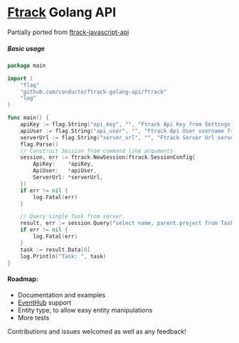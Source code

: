 # [Ftrack](https://www.ftrack.com) Golang API

Partially ported from [ftrack-javascript-api](https://bitbucket.org/ftrack/ftrack-javascript-api)

##### Basic usage
```go
package main

import (
	"flag"
	"github.com/conducte/ftrack-golang-api/ftrack"
	"log"
)

func main() {
	apiKey := flag.String("api_key", "", "Ftrack Api Key from Settings -> Api Keys")
	apiUser := flag.String("api_user", "", "Ftrack Api User username from enabled user")
	serverUrl := flag.String("server_url", "", "Ftrack Server Url server url eg https://ftrack.com")
    flag.Parse()
	// Construct Session from command line arguments 
	session, err := ftrack.NewSession(ftrack.SessionConfig{
		ApiKey:    *apiKey,
		ApiUser:   *apiUser,
		ServerUrl: *serverUrl,
	})
	if err != nil {
		log.Fatal(err)
	}

	// Query single Task from server     
	result, err := session.Query("select name, parent.project from Task limit 1")
	if err != nil {
		log.Fatal(err)
	}
	task := result.Data[0]
	log.Println("Task: ", task)
}

```

#### Roadmap:

- Documentation and examples
- [EventHub](https://bitbucket.org/ftrack/ftrack-javascript-api/src/master/source/event_hub.js) support
- Entity type, to allow easy entity manipulations
- More tests

Contributions and issues welcomed as well as any feedback!  

